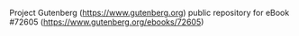 Project Gutenberg (https://www.gutenberg.org) public repository
for eBook #72605 (https://www.gutenberg.org/ebooks/72605)
